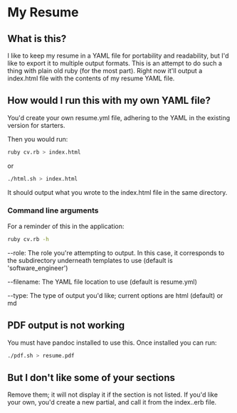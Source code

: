 # My Resume

## What is this?

I like to keep my resume in a YAML file for portability and readability, but I'd like to export it to multiple output formats.  This is an attempt to do such a thing with plain old ruby (for the most part).  Right now it'll output a index.html file with the contents of my resume YAML file.

## How would I run this with my own YAML file?

You'd create your own resume.yml file, adhering to the YAML in the existing version for starters.

Then you would run:

```bash
ruby cv.rb > index.html
```

or

```bash
./html.sh > index.html
```

It should output what you wrote to the index.html file in the same directory.

### Command line arguments

For a reminder of this in the application:
```bash
ruby cv.rb -h
```

--role: The role you're attempting to output.  In this case, it corresponds to the subdirectory underneath templates to use (default is 'software_engineer')

--filename: The YAML file location to use (default is resume.yml)

--type: The type of output you'd like; current options are html (default) or md

## PDF output is not working

You must have pandoc installed to use this.  Once installed you can run:

```bash
./pdf.sh > resume.pdf
```

## But I don't like some of your sections

Remove them; it will not display it if the section is not listed.  If you'd like your own, you'd create a new partial, and call it from the index.<type>.erb file.
